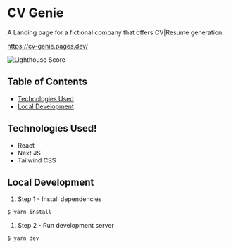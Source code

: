 # CV Genie

A Landing page for a fictional company that offers CV|Resume generation.

https://cv-genie.pages.dev/

![Lighthouse Score](https://github.com/sClarkeDev/cv-genie/assets/143657751/8a175b68-3dee-4855-9dbe-51a9f700856b)

## Table of Contents

- [Technologies Used](#technologies-used)
- [Local Development](#local-development)


## Technologies Used!

- React
- Next JS
- Tailwind CSS

## Local Development

1. Step 1 - Install dependencies
```bash
$ yarn install
```
1. Step 2 - Run development server
```bash
$ yarn dev
```
